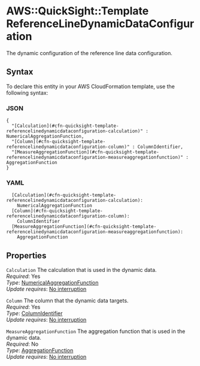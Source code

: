 # AWS::QuickSight::Template ReferenceLineDynamicDataConfiguration<a name="aws-properties-quicksight-template-referencelinedynamicdataconfiguration"></a>

The dynamic configuration of the reference line data configuration\.

## Syntax<a name="aws-properties-quicksight-template-referencelinedynamicdataconfiguration-syntax"></a>

To declare this entity in your AWS CloudFormation template, use the following syntax:

### JSON<a name="aws-properties-quicksight-template-referencelinedynamicdataconfiguration-syntax.json"></a>

```
{
  "[Calculation](#cfn-quicksight-template-referencelinedynamicdataconfiguration-calculation)" : NumericalAggregationFunction,
  "[Column](#cfn-quicksight-template-referencelinedynamicdataconfiguration-column)" : ColumnIdentifier,
  "[MeasureAggregationFunction](#cfn-quicksight-template-referencelinedynamicdataconfiguration-measureaggregationfunction)" : AggregationFunction
}
```

### YAML<a name="aws-properties-quicksight-template-referencelinedynamicdataconfiguration-syntax.yaml"></a>

```
  [Calculation](#cfn-quicksight-template-referencelinedynamicdataconfiguration-calculation): 
    NumericalAggregationFunction
  [Column](#cfn-quicksight-template-referencelinedynamicdataconfiguration-column): 
    ColumnIdentifier
  [MeasureAggregationFunction](#cfn-quicksight-template-referencelinedynamicdataconfiguration-measureaggregationfunction): 
    AggregationFunction
```

## Properties<a name="aws-properties-quicksight-template-referencelinedynamicdataconfiguration-properties"></a>

`Calculation`  <a name="cfn-quicksight-template-referencelinedynamicdataconfiguration-calculation"></a>
The calculation that is used in the dynamic data\.  
*Required*: Yes  
*Type*: [NumericalAggregationFunction](aws-properties-quicksight-template-numericalaggregationfunction.md)  
*Update requires*: [No interruption](https://docs.aws.amazon.com/AWSCloudFormation/latest/UserGuide/using-cfn-updating-stacks-update-behaviors.html#update-no-interrupt)

`Column`  <a name="cfn-quicksight-template-referencelinedynamicdataconfiguration-column"></a>
The column that the dynamic data targets\.  
*Required*: Yes  
*Type*: [ColumnIdentifier](aws-properties-quicksight-template-columnidentifier.md)  
*Update requires*: [No interruption](https://docs.aws.amazon.com/AWSCloudFormation/latest/UserGuide/using-cfn-updating-stacks-update-behaviors.html#update-no-interrupt)

`MeasureAggregationFunction`  <a name="cfn-quicksight-template-referencelinedynamicdataconfiguration-measureaggregationfunction"></a>
The aggregation function that is used in the dynamic data\.  
*Required*: No  
*Type*: [AggregationFunction](aws-properties-quicksight-template-aggregationfunction.md)  
*Update requires*: [No interruption](https://docs.aws.amazon.com/AWSCloudFormation/latest/UserGuide/using-cfn-updating-stacks-update-behaviors.html#update-no-interrupt)